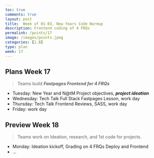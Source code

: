```yaml
---
toc: true
comments: true
layout: post
title:  Week of 01-03, New Years Code Warmup
description: Frontend coding of 4 FRQs
permalink: /points/17
image: /images/points.jpeg
categories: [1.B]
type: plan
week: 17
---
```


## Plans Week 17
> Teams build ***Fastpages Frontend for 4 FRQs***
- Tuesday: New Year and N@tM Project objectives, ***project ideation***
- Wednesday: Tech Talk Full Stack Fastpages Lesson, work day
- Thursday: Tech Talk Frontend Reviews, SASS, work day
- Friday: work day

## Preview Week 18
> Teams work on Ideation, research, and 1st code for projects.
- Monday: Ideation kickoff, Grading on 4 FRQs Deploy and Frontend
- ...
